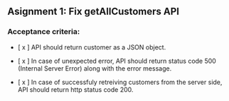 ## Asignment 1: Fix getAllCustomers API 



### Acceptance criteria:

- [ x ] API should return customer as a JSON object. 

- [ x ] In case of unexpected error, API should return status code 500 (Internal Server Error) along with the error message. 

- [ x ] In case of  successfuly retreiving customers from the server side, API should return http status code 200.
